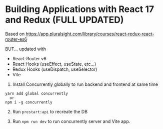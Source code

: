 # Building Applications with React 17 and Redux (FULL UPDATED)

Based on https://app.pluralsight.com/library/courses/react-redux-react-router-es6

 BUT... updated with

 * React-Router v6
 * React Hooks (useEffect, useState, etc...)
 * Redux Hooks (useDispatch, useSelector)
 * Vite

1. Install Concurrently globally to run backend and frontend at same time

```
yarn add global concurrently
  or
npm i -g concurrently
```

2. Run `prestart:api` to recreate the DB

3. Run `npm run dev` to run concurrently server and Vite app.
